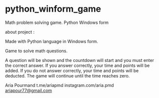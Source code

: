 # python_winform_game
Math problem solving game. Python Windows form


about project :

Made with Python language in Windows form.

Game to solve math questions.

A question will be shown and the countdown will start and you must enter the correct answer.
If you answer correctly, your time and points will be added.
If you do not answer correctly, your time and points will be deducted.
The game will continue until the time reaches zero.

Aria Pourmand
t.me/ariapmd
instagram.com/aria.pmd
ariapour77@gmail.com

